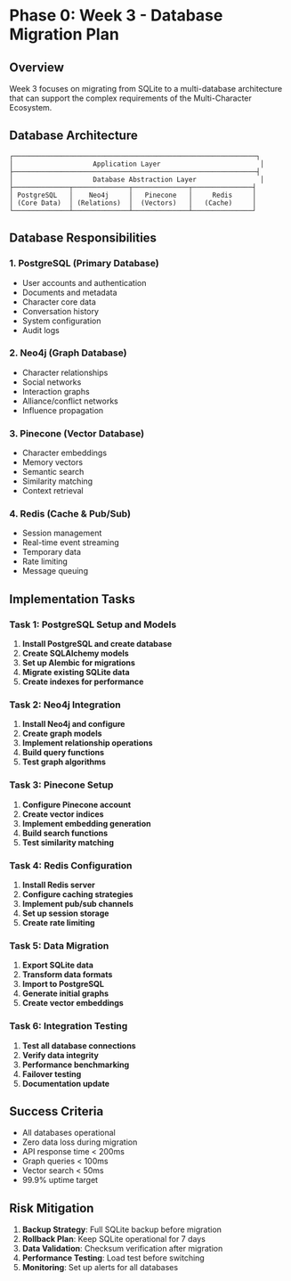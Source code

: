 # Phase 0: Week 3 - Database Migration Plan

## Overview

Week 3 focuses on migrating from SQLite to a multi-database architecture that can support the complex requirements of the Multi-Character Ecosystem.

## Database Architecture

```
┌─────────────────────────────────────────────────────────────┐
│                    Application Layer                         │
├─────────────────────────────────────────────────────────────┤
│                    Database Abstraction Layer                │
├──────────────┬──────────────┬──────────────┬───────────────┤
│ PostgreSQL   │    Neo4j     │   Pinecone   │     Redis     │
│ (Core Data)  │ (Relations)  │  (Vectors)   │   (Cache)     │
└──────────────┴──────────────┴──────────────┴───────────────┘
```

## Database Responsibilities

### 1. PostgreSQL (Primary Database)
- User accounts and authentication
- Documents and metadata
- Character core data
- Conversation history
- System configuration
- Audit logs

### 2. Neo4j (Graph Database)
- Character relationships
- Social networks
- Interaction graphs
- Alliance/conflict networks
- Influence propagation

### 3. Pinecone (Vector Database)
- Character embeddings
- Memory vectors
- Semantic search
- Similarity matching
- Context retrieval

### 4. Redis (Cache & Pub/Sub)
- Session management
- Real-time event streaming
- Temporary data
- Rate limiting
- Message queuing

## Implementation Tasks

### Task 1: PostgreSQL Setup and Models

1. **Install PostgreSQL and create database**
2. **Create SQLAlchemy models**
3. **Set up Alembic for migrations**
4. **Migrate existing SQLite data**
5. **Create indexes for performance**

### Task 2: Neo4j Integration

1. **Install Neo4j and configure**
2. **Create graph models**
3. **Implement relationship operations**
4. **Build query functions**
5. **Test graph algorithms**

### Task 3: Pinecone Setup

1. **Configure Pinecone account**
2. **Create vector indices**
3. **Implement embedding generation**
4. **Build search functions**
5. **Test similarity matching**

### Task 4: Redis Configuration

1. **Install Redis server**
2. **Configure caching strategies**
3. **Implement pub/sub channels**
4. **Set up session storage**
5. **Create rate limiting**

### Task 5: Data Migration

1. **Export SQLite data**
2. **Transform data formats**
3. **Import to PostgreSQL**
4. **Generate initial graphs**
5. **Create vector embeddings**

### Task 6: Integration Testing

1. **Test all database connections**
2. **Verify data integrity**
3. **Performance benchmarking**
4. **Failover testing**
5. **Documentation update**

## Success Criteria

- All databases operational
- Zero data loss during migration
- API response time < 200ms
- Graph queries < 100ms
- Vector search < 50ms
- 99.9% uptime target

## Risk Mitigation

1. **Backup Strategy**: Full SQLite backup before migration
2. **Rollback Plan**: Keep SQLite operational for 7 days
3. **Data Validation**: Checksum verification after migration
4. **Performance Testing**: Load test before switching
5. **Monitoring**: Set up alerts for all databases